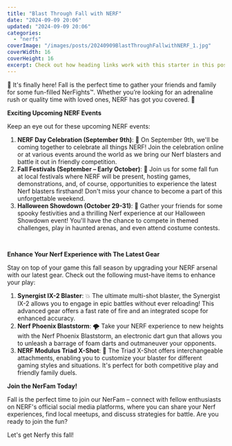 ```yaml
---
title: "Blast Through Fall with NERF"
date: "2024-09-09 20:06"
updated: "2024-09-09 20:06"
categories:
  - "nerfs"
coverImage: "/images/posts/20240909BlastThroughFallwithNERF_1.jpg"
coverWidth: 16
coverHeight: 16
excerpt: Check out how heading links work with this starter in this post.
---
```


<script>
  import { base } from '$app/paths';
</script>


🎉 It's finally here! Fall is the perfect time to gather your friends and family for some fun-filled NerFights™. Whether you’re looking for an adrenaline rush or quality time with loved ones, NERF has got you covered. 🎯

**Exciting Upcoming NERF Events**

Keep an eye out for these upcoming NERF events:

1. **NERF Day Celebration (September 9th)**: 🌟 On September 9th, we'll be coming together to celebrate all things NERF! Join the celebration online or at various events around the world as we bring our Nerf blasters and battle it out in friendly competition.
2. **Fall Festivals (September – Early October)**: 🍁 Join us for some fall fun at local festivals where NERF will be present, hosting games, demonstrations, and, of course, opportunities to experience the latest Nerf blasters firsthand! Don't miss your chance to become a part of this unforgettable weekend.
3. **Halloween Showdown (October 29-31)**: 👻 Gather your friends for some spooky festivities and a thrilling Nerf experience at our Halloween Showdown event! You'll have the chance to compete in themed challenges, play in haunted arenas, and even attend costume contests.


<img class="inline object-contain w-full my-4" src="{base}/images/posts/20240909BlastThroughFallwithNERF_2.jpg" alt="" style="aspect-ratio: 16 / 16;" width="16" height="16">

**Enhance Your Nerf Experience with The Latest Gear**

Stay on top of your game this fall season by upgrading your NERF arsenal with our latest gear. Check out the following must-have items to enhance your play: 

1. **Synergist IX-2 Blaster**: 💥 The ultimate multi-shot blaster, the Synergist IX-2 allows you to engage in epic battles without ever reloading! This advanced gear offers a fast rate of fire and an integrated scope for enhanced accuracy.
2. **Nerf Phoenix Blaststorm**: 🌪️ Take your NERF experience to new heights with the Nerf Phoenix Blaststorm, an electronic dart gun that allows you to unleash a barrage of foam darts and outmaneuver your opponents.
3. **NERF Modulus Triad X-Shot**: 💢 The Triad X-Shot offers interchangeable attachments, enabling you to customize your blaster for different gaming styles and situations. It's perfect for both competitive play and friendly family duels.

**Join the NerFam Today!**

Fall is the perfect time to join our NerFam – connect with fellow enthusiasts on NERF's official social media platforms, where you can share your Nerf experiences, find local meetups, and discuss strategies for battle. Are you ready to join the fun?

Let's get Nerfy this fall!